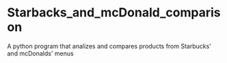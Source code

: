 # Starbacks_and_mcDonald_comparison
A python program that analizes and compares products from Starbucks' and mcDonalds' menus

